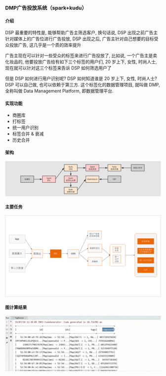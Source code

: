 ###   DMP广告投放系统（spark+kudu）
####   介绍
DSP 最重要的特性是, 能够帮助广告主筛选客户, 换句话说, DSP 出现之前广告主针对媒体上的广告位进行广告投放, DSP 出现之后, 广告主针对自己想要的目标受众投放广告, 这几乎是一个质的效率提升

广告主现在可以针对一些受众的标签来进行广告投放了, 比如说, 一个广告主是卖化妆品的, 他要投放广告给有如下三个标签的用户们, 20 岁上下, 女性, 时尚人士, 现在就可以针对这三个标签来告诉 DSP 如何筛选用户了

但是 DSP 如何进行用户识别呢? DSP 如何知道谁是 20 岁上下, 女性, 时尚人士? DSP 可以自己做, 也可以依赖于第三方. 这个标签化的数据管理项目, 就叫做 DMP, 全称叫做 Data Management Platform, 即数据管理平台.

#### 实现功能
- 商圈库
- 打标签
- 统一用户识别
- 标签合并 & 衰减
- 历史合并
####  架构
![架构](./jiagou.png)
#### 主要任务
![task](./1554645748023.png)

#### 图计算结果
![](./jieguo.png)
